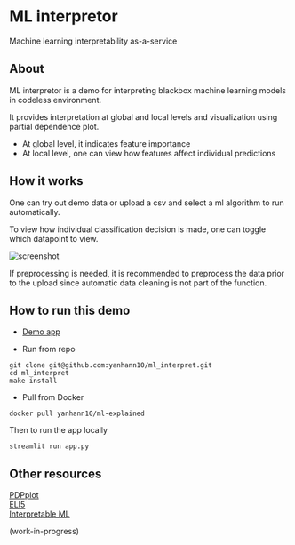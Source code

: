 # ML interpretor

Machine learning interpretability as-a-service

## About

ML interpretor is a demo for interpreting blackbox machine learning models in codeless environment.

It provides interpretation at global and local levels and visualization using partial dependence plot.

- At global level, it indicates feature importance
- At local level, one can view how features affect individual predictions

## How it works

One can try out demo data or upload a csv and select a ml algorithm to run automatically.

To view how individual classification decision is made, one can toggle which datapoint to view.

<img src="ml_interpret.gif" alt='screenshot'>

If preprocessing is needed, it is recommended to preprocess the data prior to the upload since automatic data cleaning is not part of the function.

## How to run this demo

- [Demo app](https://ml-interpret.herokuapp.com/)

- Run from repo

```
git clone git@github.com:yanhann10/ml_interpret.git
cd ml_interpret
make install
```

- Pull from Docker

```
docker pull yanhann10/ml-explained
```

Then to run the app locally

```
streamlit run app.py
```

## Other resources

[PDPplot](https://pdpbox.readthedocs.io/en/latest/index.html)  
[ELI5](https://eli5.readthedocs.io/en/latest/index.html)  
[Interpretable ML](https://christophm.github.io/interpretable-ml-book/)

(work-in-progress)
